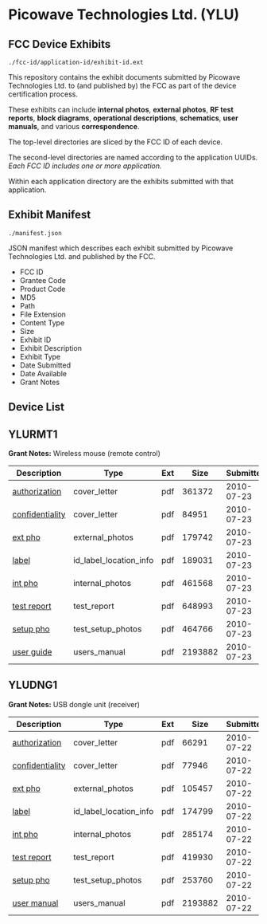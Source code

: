 # Picowave Technologies Ltd. (YLU)
## FCC Device Exhibits

```
./fcc-id/application-id/exhibit-id.ext
```

This repository contains the exhibit documents submitted by Picowave Technologies Ltd. to (and published by) the FCC as part of the device certification process.

These exhibits can include **internal photos**, **external photos**, **RF test reports**, **block diagrams**, **operational descriptions**, **schematics**, **user manuals**, and various **correspondence**.

The top-level directories are sliced by the FCC ID of each device.

The second-level directories are named according to the application UUIDs. *Each FCC ID includes one or more application.*

Within each application directory are the exhibits submitted with that application. 

## Exhibit Manifest

```
./manifest.json
```

JSON manifest which describes each exhibit submitted by Picowave Technologies Ltd. and published by the FCC.

- FCC ID
- Grantee Code
- Product Code
- MD5
- Path
- File Extension
- Content Type
- Size
- Exhibit ID
- Exhibit Description
- Exhibit Type
- Date Submitted
- Date Available
- Grant Notes

## Device List
## YLURMT1
**Grant Notes:** Wireless mouse (remote control)

| Description | Type | Ext | Size | Submitted | Available |
| ----------- | ---- | --- | ---- | --------- | --------- |
| [authorization](YLURMT1/ddad7979729f3133e25c2399136f95f9/1316520.pdf) | cover_letter | pdf | 361372 | 2010-07-23 | 2010-07-23 |
| [confidentiality](YLURMT1/ddad7979729f3133e25c2399136f95f9/1316521.pdf) | cover_letter | pdf | 84951 | 2010-07-23 | 2010-07-23 |
| [ext pho](YLURMT1/ddad7979729f3133e25c2399136f95f9/1316522.pdf) | external_photos | pdf | 179742 | 2010-07-23 | 2010-07-23 |
| [label](YLURMT1/ddad7979729f3133e25c2399136f95f9/1316524.pdf) | id_label_location_info | pdf | 189031 | 2010-07-23 | 2010-07-23 |
| [int pho](YLURMT1/ddad7979729f3133e25c2399136f95f9/1316523.pdf) | internal_photos | pdf | 461568 | 2010-07-23 | 2010-07-23 |
| [test report](YLURMT1/ddad7979729f3133e25c2399136f95f9/1316530.pdf) | test_report | pdf | 648993 | 2010-07-23 | 2010-07-23 |
| [setup pho](YLURMT1/ddad7979729f3133e25c2399136f95f9/1316529.pdf) | test_setup_photos | pdf | 464766 | 2010-07-23 | 2010-07-23 |
| [user guide](YLURMT1/ddad7979729f3133e25c2399136f95f9/1315776.pdf) | users_manual | pdf | 2193882 | 2010-07-23 | 2010-07-23 |
## YLUDNG1
**Grant Notes:** USB dongle unit (receiver)

| Description | Type | Ext | Size | Submitted | Available |
| ----------- | ---- | --- | ---- | --------- | --------- |
| [authorization](YLUDNG1/384600fd6ebb6cca72ea543e26028ff8/1315769.pdf) | cover_letter | pdf | 66291 | 2010-07-22 | 2010-07-23 |
| [confidentiality](YLUDNG1/384600fd6ebb6cca72ea543e26028ff8/1315774.pdf) | cover_letter | pdf | 77946 | 2010-07-22 | 2010-07-23 |
| [ext pho](YLUDNG1/384600fd6ebb6cca72ea543e26028ff8/1315770.pdf) | external_photos | pdf | 105457 | 2010-07-22 | 2010-07-23 |
| [label](YLUDNG1/384600fd6ebb6cca72ea543e26028ff8/1315772.pdf) | id_label_location_info | pdf | 174799 | 2010-07-22 | 2010-07-23 |
| [int pho](YLUDNG1/384600fd6ebb6cca72ea543e26028ff8/1315771.pdf) | internal_photos | pdf | 285174 | 2010-07-22 | 2010-07-23 |
| [test report](YLUDNG1/384600fd6ebb6cca72ea543e26028ff8/1315773.pdf) | test_report | pdf | 419930 | 2010-07-22 | 2010-07-23 |
| [setup pho](YLUDNG1/384600fd6ebb6cca72ea543e26028ff8/1315775.pdf) | test_setup_photos | pdf | 253760 | 2010-07-22 | 2010-07-23 |
| [user manual](YLUDNG1/384600fd6ebb6cca72ea543e26028ff8/1315776.pdf) | users_manual | pdf | 2193882 | 2010-07-22 | 2010-07-23 |
